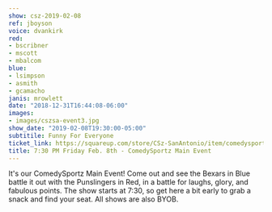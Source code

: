 ```yaml
---
show: csz-2019-02-08
ref: jboyson
voice: dvankirk
red:
- bscribner
- mscott
- mbalcom
blue:
- lsimpson
- asmith
- gcamacho
janis: mrowlett
date: "2018-12-31T16:44:08-06:00"
images:
- images/cszsa-event3.jpg
show_date: "2019-02-08T19:30:00-05:00"
subtitile: Funny For Everyone
ticket_link: https://squareup.com/store/CSz-SanAntonio/item/comedysportz-friday-night-22
title: 7:30 PM Friday Feb. 8th - ComedySportz Main Event
---
```


It's our ComedySportz Main Event! Come out and see the Bexars in Blue battle it out with the Punslingers in Red, in a battle for laughs, glory, and fabulous points. The show starts at 7:30, so get here a bit early to grab a snack and find your seat. All shows are also BYOB.
